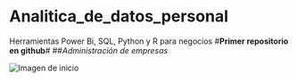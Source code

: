 # Analitica_de_datos_personal
Herramientas Power Bi, SQL, Python y R para negocios
#**Primer repositorio en github**#
##*Administración de empresas*

![Imagen de inicio](https://www.google.com/url?sa=i&url=https%3A%2F%2Fwww.northware.mx%2Fblog%2Fque-es-un-modelo-de-analitica-de-datos%2F&psig=AOvVaw3nL4oajSQVJ1I75sryXk2X&ust=1724333312525000&source=images&cd=vfe&opi=89978449&ved=0CBQQjRxqFwoTCNCvsMyYhogDFQAAAAAdAAAAABAE)

